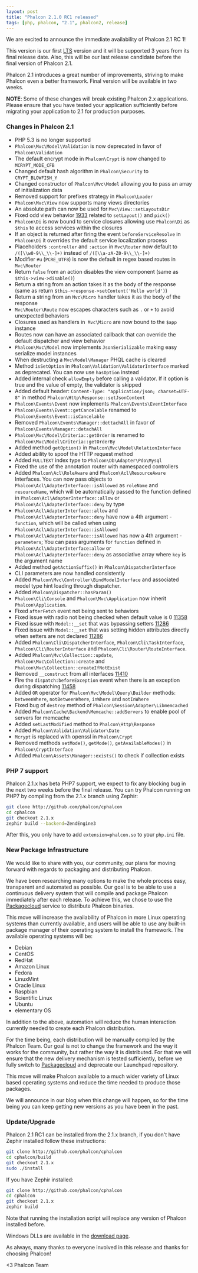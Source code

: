 ```yaml
---
layout: post
title: "Phalcon 2.1.0 RC1 released"
tags: [php, phalcon, "2.1", phalcon2, release]
---
```


We are excited to announce the immediate availability of Phalcon 2.1 RC 1!

This version is our first [LTS](https://en.wikipedia.org/wiki/Long-term_support) version and it will be supported 3 years from its final release date. Also, this will be our last release candidate before the final version of Phalcon 2.1.

Phalcon 2.1 introduces a great number of improvements, striving to make Phalcon even a better framework. Final version will be available in two weeks.

<!--more-->
**NOTE**: Some of these changes will break existing Phalcon 2.x applications. Please ensure that you have tested your application sufficiently before migrating your application to 2.1 for production purposes.

### Changes in Phalcon 2.1

- PHP 5.3 is no longer supported
- `Phalcon\Mvc\Model\Validation` is now deprecated in favor of `Phalcon\Validation`
- The default encrypt mode in `Phalcon\Crypt` is now changed to `MCRYPT_MODE_CFB`
- Changed default hash algorithm in `Phalcon\Security` to `CRYPT_BLOWFISH_Y`
- Changed constructor of `Phalcon\Mvc\Model` allowing you to pass an array of initialization data
- Removed support for prefixes strategy in `Phalcon\Loader`
- `Phalcon\Mvc\View` now supports many views directories
- An absolute path can now be used for `Mvc\View::setLayoutsDir`
- Fixed odd view behavior [1933](https://github.com/phalcon/cphalcon/issues/1933) related to `setLayout()` and `pick()`
- `Phalcon\Di` is now bound to service closures allowing use `Phalcon\Di` as `$this` to access services within the closures
- If an object is returned after firing the event `beforeServiceResolve` in `Phalcon\Di` it overrides the default service localization process
- Placeholders `:controller` and `:action` in `Mvc\Router` now default to `/([\\w0-9\\_\\-]+)` instead of `/([\\a-zA-Z0-9\\_\\-]+)`
- Modifier `#u` (`PCRE_UTF8`) is now the default in regex based routes in `Mvc\Router`
- Return `false` from an action disables the view component (same as `$this->view->disable()`)
- Return a string from an action takes it as the body of the response (same as return `$this->response->setContent('Hello world')`)
- Return a string from an `Mvc\Micro` handler takes it as the body of the response
- `Mvc\Router\Route` now escapes characters such as `.` or `+` to avoid unexpected behaviors
- Closures used as handlers in` Mvc\Micro` are now bound to the `$app` instance
- Routes now can have an associated callback that can override the default dispatcher and view behavior
- `Phalcon\Mvc\Model` now implements `JsonSerializable` making easy serialize model instances
- When destructing a `Mvc\Model\Manager` PHQL cache is cleared
- Method `isSetOption` in `Phalcon\Validation\ValidatorInterface` marked as deprecated. You can now use `hasOption` instead
- Added internal check `allowEmpty` before calling a validator. If it option is true and the value of empty, the validator is skipped
- Added default header: `Content-Type: "application/json; charset=UTF-8"` in method `Phalcon\Http\Response::setJsonContent`
- `Phalcon\Events\Event` now implements `Phalcon\Events\EventInterface`
- `Phalcon\Events\Event::getCancelable` renamed to `Phalcon\Events\Event::isCancelable`
- Removed `Phalcon\Events\Manager::dettachAll` in favor of `Phalcon\Events\Manager::detachAll`
- `Phalcon\Mvc\Model\Criteria::getOrder` is renamed to `Phalcon\Mvc\Model\Criteria::getOrderBy`
- Added method `getOption()` in `Phalcon\Mvc\Model\RelationInterface`
- Added ability to spoof the HTTP request method
- Added `FULLTEXT` index type to `Phalcon\Db\Adapter\Pdo\Mysql`
- Fixed the use of the annotation router with namespaced controllers
- Added `Phalcon\Acl\RoleAware` and `Phalcon\Acl\ResourceAware` Interfaces. You can now pass objects to `Phalcon\Acl\AdapterInterface::isAllowed` as `roleName` and `resourceName`, which will be automatically passed to the function defined in `Phalcon\Acl\AdapterInterface::allow` or `Phalcon\Acl\AdapterInterface::deny` by type
- `Phalcon\Acl\AdapterInterface::allow` and `Phalcon\Acl\AdapterInterface::deny` have now a 4th argument - `function`, which will be called when using `Phalcon\Acl\AdapterInterface::isAllowed`
- `Phalcon\Acl\AdapterInterface::isAllowed` has now a 4th argument - `parameters`; You can pass arguments for `function` defined in `Phalcon\Acl\AdapterInterface:allow` or `Phalcon\Acl\AdapterInterface::deny` as associative array where `key` is the argument name
- Added method `getActionSuffix()` in `Phalcon\DispatcherInterface`
- CLI parameters are now handled consistently
- Added `Phalcon\Mvc\Controller\BindModelInterface` and associated model type hint loading through dispatcher.
- Added `Phalcon\Dispatcher::hasParam()`
- `Phalcon\Cli\Console` and `Phalcon\Mvc\Application` now inherit `Phalcon\Application`.
- Fixed `afterFetch` event not being sent to behaviors
- Fixed issue with radio not being checked when default value is 0 [11358](https://github.com/phalcon/cphalcon/issues/11358)
- Fixed issue with `Model::__set` that was bypassing setters [11286](https://github.com/phalcon/cphalcon/issues/11286)
- Fixed issue with `Model::__set` that was setting hidden attributes directly when setters are not declared [11286](https://github.com/phalcon/cphalcon/issues/11286)
- Added `Phalcon\Cli\DispatcherInterface`, `Phalcon\Cli\TaskInterface`, `Phalcon\Cli\RouterInterface` and `Phalcon\Cli\Router\RouteInterface`.
- Added `Phalcon\Mvc\Collection::update`, `Phalcon\Mvc\Collection::create` and `Phalcon\Mvc\Collection::createIfNotExist`
- Removed `__construct` from all interfaces [11410](https://github.com/phalcon/cphalcon/issues/11410)
- Fire the `dispatch:beforeException` event when there is an exception during dispatching [11458](https://github.com/phalcon/cphalcon/issues/11458)
- Added `OR` operator for `Phalcon\Mvc\Model\Query\Builder` methods: `betweenWhere`, `notBetweenWhere`, `inWhere` and `notInWhere`
- Fixed bug of `destroy` method of `Phalcon\Session\Adapter\Libmemcached`
- Added `Phalcon\Cache\Backend\Memcache::addServers` to enable pool of servers for memcache
- Added `setLastModified` method to `Phalcon\Http\Response`
- Added `Phalcon\Validation\Validator\Date`
- `Mcrypt` is replaced with openssl in `Phalcon\Crypt`
- Removed methods `setMode()`, `getMode()`, `getAvailableModes()` in `Phalcon\CryptInterface`
- Added `Phalcon\Assets\Manager::exists()` to check if collection exists

### PHP 7 support

Phalcon 2.1.x has beta PHP7 support, we expect to fix any blocking bug in the next two weeks before the final release. You can try Phalcon running on PHP7 by compiling from the 2.1.x branch using Zephir:

```sh
git clone http://github.com/phalcon/cphalcon
cd cphalcon
git checkout 2.1.x
zephir build --backend=ZendEngine3
```

After this, you only have to add `extension=phalcon.so` to your `php.ini` file.

### New Package Infrastructure

We would like to share with you, our community, our plans for moving forward with regards to packaging and distributing Phalcon.

We have been researching many options to make the whole process easy, transparent and automated as possible. Our goal is to be able to use a continuous delivery system that will compile and package Phalcon immediately after each release. To achieve this, we chose to use the [Packagecloud](https://packagecloud.io/) service to distribute Phalcon binaries.

This move will increase the availability of Phalcon in more Linux operating systems than currently available, and users will be able to use any built-in package manager of their operating system to install the framework. The available operating systems will be:

* Debian
* CentOS
* RedHat
* Amazon Linux
* Fedora
* LinuxMint
* Oracle Linux
* Raspbian
* Scientific Linux
* Ubuntu
* elementary OS

In addition to the above, automation will reduce the human interaction currently needed to create each Phalcon distribution.

For the time being, each distribution will be manually compiled by the Phalcon Team. Our goal is not to change the framework and the way it works for the community, but rather the way it is distributed. For that we will ensure that the new delivery mechanism is tested sufficiently, before we fully switch to [Packagecloud](https://packagecloud.io/) and deprecate our Launchpad repository.

This move will make Phalcon available to a much wider variety of Linux based operating systems and reduce the time needed to produce those packages.

We will announce in our blog when this change will happen, so for the time being you can keep getting new versions as you have been in the past.

### Update/Upgrade

Phalcon 2.1 RC1 can be installed from the 2.1.x branch, if you don't have Zephir installed follow these instructions:

```sh
git clone http://github.com/phalcon/cphalcon
cd cphalcon/build
git checkout 2.1.x
sudo ./install
```

If you have Zephir installed:

```sh
git clone http://github.com/phalcon/cphalcon
cd cphalcon
git checkout 2.1.x
zephir build
```

Note that running the installation script will replace any version of Phalcon installed before.

Windows DLLs are available in the [download page](https://phalconphp.com/en/download/windows).

As always, many thanks to everyone involved in this release and thanks for choosing Phalcon!

<3 Phalcon Team
